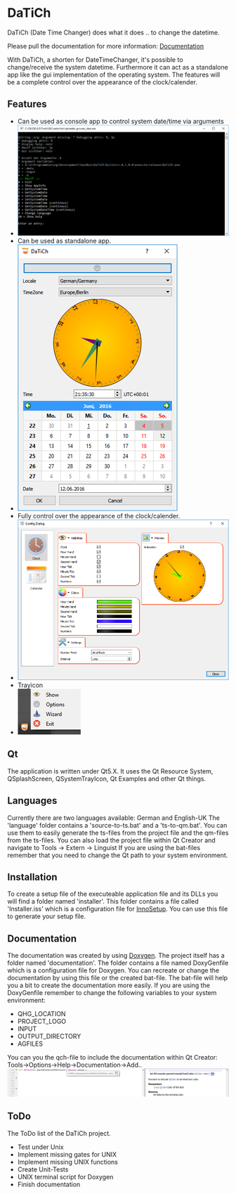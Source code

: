 # DaTiCh
DaTiCh (Date Time Changer) does what it does .. to change the datetime.

Please pull the documentation for more information: [Documentation](documentation/html)

With DaTiCh, a shorten for DateTimeChanger, it's possible to change/receive the system datetime. Furthermore it can act as a standalone app like the gui implementation of the operating system. The features will be a complete control over the appearance of the clock/calender.


## Features
- Can be used as console app to control system date/time via arguments
- ![alt tag](https://github.com/SkullbocksDE/DaTiCh/blob/master/documentation/images/terminal.png)
- Can be used as standalone app.
- ![alt tag](https://github.com/SkullbocksDE/DaTiCh/blob/master/documentation/images/wizard.png)
- Fully control over the appearance of the clock/calender.
- ![alt tag](https://github.com/SkullbocksDE/DaTiCh/blob/master/documentation/images/options.png)
- Trayicon
- ![alt tag](https://github.com/SkullbocksDE/DaTiCh/blob/master/documentation/images/tray.png)

## Qt
The application is written under Qt5.X. It uses the Qt Resource System, QSplashScreen, QSystemTrayIcon, Qt Examples and other Qt things.

## Languages
Currently there are two languages available: German and English-UK The 'language' folder contains a 'source-to-ts.bat' and a 'ts-to-qm.bat'. You can use them to easily generate the ts-files from the project file and the qm-files from the ts-files. You can also load the project file within Qt Creator and navigate to Tools -> Extern -> Linguist If you are using the bat-files remember that you need to change the Qt path to your system environment.

## Installation
To create a setup file of the executeable application file and its DLLs you will find a folder named 'installer'. This folder contains a file called 'Installer.iss' which is a configuration file for [InnoSetup](http://www.jrsoftware.org/isinfo.php). You can use this file to generate your setup file.

## Documentation
The documentation was created by using [Doxygen](http://www.stack.nl/~dimitri/doxygen/). The project itself has a folder named 'documentation'. The folder contains a file named DoxyGenfile which is a configuration file for Doxygen. You can recreate or change the documentation by using this file or the created bat-file. The bat-file will help you a bit to create the documentation more easily. If you are using the DoxyGenfile remember to change the following variables to your system environment:
- QHG_LOCATION
- PROJECT_LOGO
- INPUT
- OUTPUT_DIRECTORY
- AGFILES

You can you the qch-file to include the documentation within Qt Creator: Tools->Options->Help->Documentation->Add.. 
![alt tag](https://github.com/SkullbocksDE/DaTiCh/blob/master/documentation/images/qt-help.png)

## ToDo
The ToDo list of the DaTiCh project.
- Test under Unix
- Implement missing gates for UNIX
- Implement missing UNIX functions
- Create Unit-Tests
- UNIX terminal script for Doxygen
- Finish documentation
